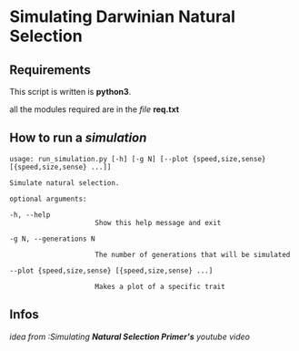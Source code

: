 # Simulating Darwinian Natural Selection

## Requirements
This script is written is **python3**.

all the modules required are in the *file* **req.txt**

## How to run a *simulation*

    usage: run_simulation.py [-h] [-g N] [--plot {speed,size,sense} [{speed,size,sense} ...]]

    Simulate natural selection.

    optional arguments:
   
    -h, --help            
                         Show this help message and exit
   
    -g N, --generations N
   
                         The number of generations that will be simulated
   
    --plot {speed,size,sense} [{speed,size,sense} ...]
   
                         Makes a plot of a specific trait

## Infos
_idea from :Simulating **Natural Selection  Primer's** youtube video_
